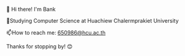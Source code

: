 👋 Hi there! I'm Bank

🔭Studying Computer Science at Huachiew Chalermprakiet University

📫How to reach me: 650986@hcu.ac.th

Thanks for stopping by! 😊


